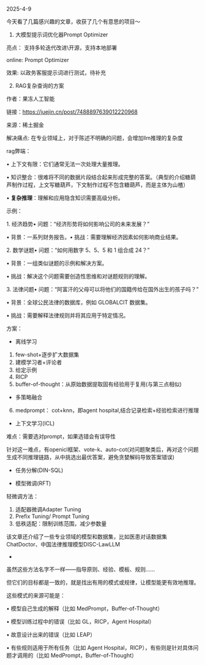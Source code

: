 2025-4-9

今天看了几篇感兴趣的文章，收获了几个有意思的项目～

1. 大模型提示词优化器Prompt Optimizer

亮点： 支持多轮迭代改进\开源，支持本地部署

online: Prompt Optimizer

效果: 以政务客服提示词进行测试，待补充

2. RAG复杂查询的方案

作者：果冻人工智能

链接：https://juejin.cn/post/7488897639012220968

来源：稀土掘金

解决痛点: 在专业领域上，对于陈述不明确的问题，会增加llm推理的复杂度

rag弊端：

• 上下文有限：它们通常无法一次处理大量推理。

• 知识整合：很难将不同的数据片段结合起来形成完整的答案。（典型的介绍糖葫芦制作过程，上文写糖葫芦，下文制作过程不包含糖葫芦，而是主体为山楂）

• **复杂推理**：理解和应用隐含知识需要高级分析。

示例：

1. 经济趋势• 问题：“经济形势将如何影响公司的未来发展？”

• 背景：一系列财务报告。• 挑战：需要理解经济因素如何影响商业结果。

2. 数学谜题• 问题：“如何用数字 5、5、5 和 1 组合成 24？”

• 背景：一组类似谜题的示例和解决方案。

• 挑战：解决这个问题需要创造性思维和对谜题规则的理解。

3. 法律问题• 问题：“阿富汗的父母可以将他们的国籍传给在国外出生的孩子吗？”

• 背景：全球公民法律的数据库，例如 GLOBALCIT 数据集。

• 挑战：需要解释法律规则并将其应用于特定情况。



方案：
- 离线学习
1. few-shot+逐步扩大数据集
2. 建模学习者+评论者
3. 给定示例
4. RICP
5. buffer-of-thought：从原始数据提取固有经验用于复用(与第三点相似)
- 多策略融合
6. medprompt： cot+knn，即agent hospital,结合记录检索+经验检索进行推理

- 上下文学习(ICL)

难点：需要选对prompt，如果选错会有误导性

针对这一难点，有openicl框架、vote-k、auto-cot(对问题聚类后，再对这个问题生成不同推理链路，从中挑选出最优答案，避免贪婪解码导致答案错误)

- 任务分解(DIN-SQL)

- 模型微调(RFT)

轻微调方法：

1. 适配器微调Adapter Tuning
2. Prefix Tuning/ Prompt Tuning
3. 低秩适配：限制训练范围，减少参数量

该文章还介绍了一些专业领域的模型和数据集，比如医患对话数据集ChatDoctor、中国法律推理模型DISC-LawLLM


- 
虽然这些方法名字不一样——指导原则、经验、模板、规则……

但它们的目标都是一致的，就是找出有用的模式或规律，让模型能更有效地推理。

这些模式的来源可能是：

• 模型自己生成的解释（比如 MedPrompt，Buffer-of-Thought）

• 模型训练过程中的错误（比如 GL，RICP，Agent Hospital）

• 故意设计出来的错误（比如 LEAP）

• 有些规则适用于所有任务（比如 Agent Hospital，RICP），有些则是针对具体问题才调用的（比如 MedPrompt，Buffer-of-Thought）


